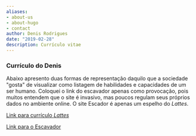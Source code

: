 ```yaml
---
aliases:
- about-us
- about-hugo
- contact
author: Denis Rodrigues
date: "2019-02-28"
description: Currículo vitae
---
```


### Currículo do Denis

Abaixo apresento duas formas de representação daquilo que a sociedade "gosta" de visualizar como listagem de habilidades e capacidades de um ser humano. Coloquei o link do escavador apenas como provocação, pois muitos entendem que o site é invasivo, mas poucos regulam seus próprios dados no ambiente online. O site Escador é apenas um espelho do _Lattes_.

[Link para currículo _Lattes_](http://lattes.cnpq.br/7838408308841051)

[Link para o Escavador](https://www.escavador.com/sobre/8667184/denis-de-oliveira-rodrigues)


